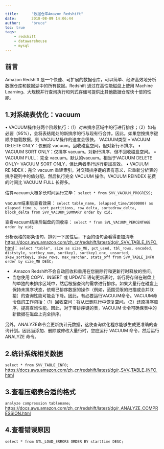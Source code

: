 ```yaml
---

title:      "数据仓库Amazon Redshift"
date:       2018-08-09 14:06:44
author:     "bruce"
toc: true
tags:
    - redshift
    - datawarehouse
    - mysql
---
```



## 前言

Amazon Redshift 是一个快速、可扩展的数据仓库，可以简单、经济高效地分析数据仓库和数据湖中的所有数据。Redshift 通过在高性能磁盘上使用 Machine Learning、大规模并行查询执行和列式存储可提供比其他数据仓库快十倍的性能。


## 1.对系统表优化：vacuum

• VACUUM操作分两个阶段执行：（1）对未排序区域中的行进行排序；（2）如有必要（95%），会将表结尾处的新排序的行与现有行合并。因此，如果您按排序键顺序加载数据，则 VACUUM操作的速度会很快。
VACUUM类型
• VACUUM DELETE ONLY：仅删除 vacuum。回收磁盘空间，但对新行不排序。
• VACUUM SORT ONLY：仅排序 vacuum。对新行排序，但不回收磁盘空间。
• VACUUM FULL：完全 vacuum。默认的vacuum。相当于VACUUM DELETE ONLY+ VACUUM SORT ONLY，但比两者串行运行更加高效。
• VACUUM REINDEX：完全 vacuum 重建索引。对交错排序键的表有意义，它重新分析表的排序键列中的值分配，然后执行完全 VACUUM 操作。VACUUM REINDEX 花费的时间比 VACUUM FULL 长得多。

估算vacuum大概多长时间运行完毕：
`select * from SVV_VACUUM_PROGRESS;`

vacuum结束后查看效果：
`select table_name, (elapsed_time/1000000) as elapsed_time_s, sort_partitions, row_delta, sortedrow_delta, block_delta from SVV_VACUUM_SUMMARY order by xid;`

查看vacuum结束后磁盘的回收率：
`select * from SVL_VACUUM_PERCENTAGE order by xid;`

分析表格的那条语句，排列一下属性后，下面的语句会看得更加清晰<https://docs.aws.amazon.com/zh_cn/redshift/latest/dg/r_SVV_TABLE_INFO.html>：
`select "table", size as size_MB, pct_used, tbl_rows, encoded, diststyle, sortkey_num, sortkey1, sortkey1_enc, unsorted, skew_sortkey1, skew_rows, max_varchar, stats_off from SVV_TABLE_INFO order by size_MB DESC;`

- .Amazon Redshift不会自动回收和重用在您删除行和更新行时释放的空间。
- 当您使用 COPY、INSERT 或 UPDATE 语句更新表时，新行将存储在磁盘上的单独的未排序区域中，然后根据查询的需求进行排序。如果大量行在磁盘上保持未排序状态，依赖已排序数据的操作（例如，范围受限的扫描或合并联接）的查询性能可能会下降。因此，有必要运行VACUUM命令。VACUUM命令做的工作包括：（1）回收空间：将从已删除行中恢复空间。（2）还原排序顺序，提高查询性能。因此，对于带排序键的表，VACUUM 命令可确保表中的新数据在磁盘上完全排序。

另外，ANALYZE命令会更新统计元数据，这使查询优化程序能够生成更准确的查询计划。因此当添加、删除或修改大量行时，您应运行 VACUUM 命令，然后运行 ANALYZE 命令。

## 2.统计系统相关数据

`select * from SVV_TABLE_INFO;`
<https://docs.aws.amazon.com/zh_cn/redshift/latest/dg/r_SVV_TABLE_INFO.html>

## 3.查看压缩表合适的格式

`analyze compression tablename;`
<https://docs.aws.amazon.com/zh_cn/redshift/latest/dg/r_ANALYZE_COMPRESSION.html>

## 4.查看错误原因

`select * from STL_LOAD_ERRORS ORDER BY starttime DESC;`

